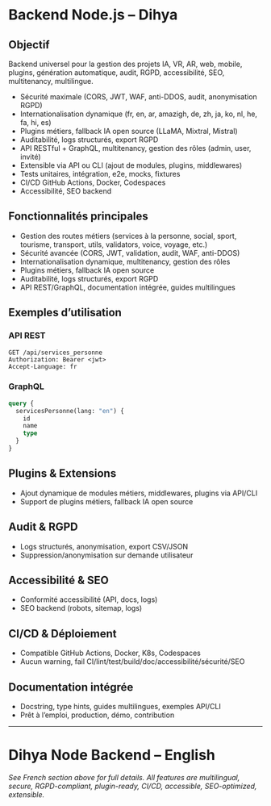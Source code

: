# Backend Node.js – Dihya

## Objectif
Backend universel pour la gestion des projets IA, VR, AR, web, mobile, plugins, génération automatique, audit, RGPD, accessibilité, SEO, multitenancy, multilingue.

- Sécurité maximale (CORS, JWT, WAF, anti-DDOS, audit, anonymisation RGPD)
- Internationalisation dynamique (fr, en, ar, amazigh, de, zh, ja, ko, nl, he, fa, hi, es)
- Plugins métiers, fallback IA open source (LLaMA, Mixtral, Mistral)
- Auditabilité, logs structurés, export RGPD
- API RESTful + GraphQL, multitenancy, gestion des rôles (admin, user, invité)
- Extensible via API ou CLI (ajout de modules, plugins, middlewares)
- Tests unitaires, intégration, e2e, mocks, fixtures
- CI/CD GitHub Actions, Docker, Codespaces
- Accessibilité, SEO backend

## Fonctionnalités principales
- Gestion des routes métiers (services à la personne, social, sport, tourisme, transport, utils, validators, voice, voyage, etc.)
- Sécurité avancée (CORS, JWT, validation, audit, WAF, anti-DDOS)
- Internationalisation dynamique, multitenancy, gestion des rôles
- Plugins métiers, fallback IA open source
- Auditabilité, logs structurés, export RGPD
- API REST/GraphQL, documentation intégrée, guides multilingues

## Exemples d’utilisation

### API REST
```http
GET /api/services_personne
Authorization: Bearer <jwt>
Accept-Language: fr
```

### GraphQL
```graphql
query {
  servicesPersonne(lang: "en") {
    id
    name
    type
  }
}
```

## Plugins & Extensions
- Ajout dynamique de modules métiers, middlewares, plugins via API/CLI
- Support de plugins métiers, fallback IA open source

## Audit & RGPD
- Logs structurés, anonymisation, export CSV/JSON
- Suppression/anonymisation sur demande utilisateur

## Accessibilité & SEO
- Conformité accessibilité (API, docs, logs)
- SEO backend (robots, sitemap, logs)

## CI/CD & Déploiement
- Compatible GitHub Actions, Docker, K8s, Codespaces
- Aucun warning, fail CI/lint/test/build/doc/accessibilité/sécurité/SEO

## Documentation intégrée
- Docstring, type hints, guides multilingues, exemples API/CLI
- Prêt à l’emploi, production, démo, contribution

---

# Dihya Node Backend – English

*See French section above for full details. All features are multilingual, secure, RGPD-compliant, plugin-ready, CI/CD, accessible, SEO-optimized, extensible.*
